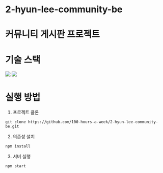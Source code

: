 # 2-hyun-lee-community-be

# 커뮤니티 게시판 프로젝트

# 기술 스택
 <img src="https://img.shields.io/badge/Javascript-F7DF1E?style=for-the-badge&logo=javascript&logoColor=white"/>

<img src="https://img.shields.io/badge/mariadb-%2300f.svg?style=for-the-badge&logo=mariadb&logoColor=white"/>

# 실행 방법
1. 프로젝트 클론
```
git clone https://github.com/100-hours-a-week/2-hyun-lee-community-be.git
```
2. 의존성 설치
```
npm install
```
3. 서버 실행
```
npm start
```

